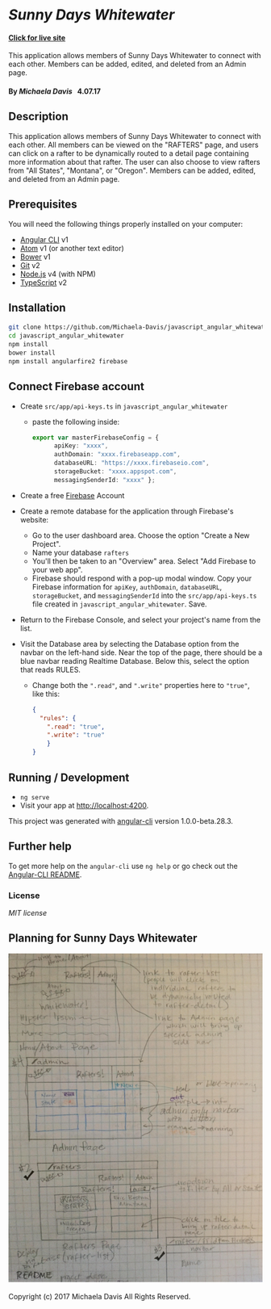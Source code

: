 # _Sunny Days Whitewater_
#### [Click for live site](https://whitewater-8efd7.firebaseapp.com/) <br>
This application allows members of Sunny Days Whitewater to connect with each other. Members can be added, edited, and deleted from an Admin page.
#### By _**Michaela Davis**_   &nbsp; 4.07.17

## Description
This application allows members of Sunny Days Whitewater to connect with each other. All members can be viewed on the "RAFTERS" page, and users can click on a rafter to be dynamically routed to a detail page containing more information about that rafter. The user can also choose to view rafters from "All States", "Montana", or "Oregon". Members can be added, edited, and deleted from an Admin page.


## Prerequisites

You will need the following things properly installed on your computer:

* [Angular CLI](https://github.com/angular/angular-cli) v1
* [Atom](https://atom.io/) v1 (or another text editor)
* [Bower](https://bower.io/) v1
* [Git](https://git-scm.com/) v2
* [Node.js](https://nodejs.org/) v4 (with NPM)
* [TypeScript](https://git-scm.com/) v2

## Installation

```bash
git clone https://github.com/Michaela-Davis/javascript_angular_whitewater.git
cd javascript_angular_whitewater
npm install
bower install
npm install angularfire2 firebase
```


## Connect Firebase account
* Create `src/app/api-keys.ts` in `javascript_angular_whitewater`
  * paste the following inside:
    ```typescript
    export var masterFirebaseConfig = {
          apiKey: "xxxx",
          authDomain: "xxxx.firebaseapp.com",
          databaseURL: "https://xxxx.firebaseio.com",
          storageBucket: "xxxx.appspot.com",
          messagingSenderId: "xxxx" };
    ```

* Create a free [Firebase](https://firebase.google.com/) Account
* Create a remote database for the application through Firebase's website:
  * Go to the user dashboard area. Choose the option "Create a New Project".
  * Name your database `rafters`
  * You'll then be taken to an "Overview" area. Select "Add Firebase to your web app".
  * Firebase should respond with a pop-up modal window. Copy your Firebase information for `apiKey`, `authDomain`, `databaseURL`, `storageBucket`, and `messagingSenderId` into the `src/app/api-keys.ts` file created in `javascript_angular_whitewater`. Save.
* Return to the Firebase Console, and select your project's name from the list.
* Visit the Database area by selecting the Database option from the navbar on the left-hand side. Near the top of the page, there should be a blue navbar reading Realtime Database. Below this, select the option that reads RULES.
  * Change both the `".read"`, and `".write"` properties here to `"true"`, like this:
    ```json
    {
      "rules": {
        ".read": "true",
        ".write": "true"
        }
    }
    ```

## Running / Development

* `ng serve`
* Visit your app at [http://localhost:4200](http://localhost:4200).


This project was generated with [angular-cli](https://github.com/angular/angular-cli) version 1.0.0-beta.28.3.

## Further help

To get more help on the `angular-cli` use `ng help` or go check out the [Angular-CLI README](https://github.com/angular/angular-cli/blob/master/README.md).

### License

*MIT license*

## Planning for Sunny Days Whitewater
<div style="text-align:center"><img src="planning/sunnyDaysWhitewaterPlanning.jpg" alt="Sunny Days Whitewater Planning" width="700"></div>

<br>
Copyright (c) 2017 Michaela Davis All Rights Reserved.
